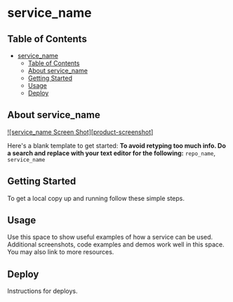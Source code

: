 <!-- HEADS UP! To avoid retyping too much info. Do a search and replace with your text editor for the following:
repo_name, service_name -->

# service_name


## Table of Contents
- [service_name](#service_name)
  - [Table of Contents](#table-of-contents)
  - [About service_name](#about-service_name)
  - [Getting Started](#getting-started)
  - [Usage](#usage)
  - [Deploy](#deploy)



## About service_name

[![service_name Screen Shot][product-screenshot]](https://example.com)

Here's a blank template to get started:
**To avoid retyping too much info. Do a search and replace with your text editor for the following:**
`repo_name`, `service_name`



## Getting Started

To get a local copy up and running follow these simple steps.



## Usage

Use this space to show useful examples of how a service can be used. Additional screenshots, code examples and demos work well in this space. You may also link to more resources.


## Deploy

Instructions for deploys.



<!-- MARKDOWN LINKS & IMAGES -->
<!-- https://www.markdownguide.org/basic-syntax/#reference-style-links -->
[issues-url]: https://github.com/helsingborg-stad/repo_name/issues
[license-url]: https://raw.githubusercontent.com/helsingborg-stad/repo_name/master/LICENSE
